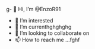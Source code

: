 g- 👋 Hi, I’m @EnzoR91
- 👀 I’m interested 
- 🌱 I’m currenthghghghg
- 💞️ I’m looking to collaborate on
- 📫 How to reach me ...fghf

<!---
EnzoR91/EnzoR91 is a ✨ special ✨ repository because its `README.md` (this file) appears on your GitHub profile.
You can click the Preview link to take a look at your changes.
--->
